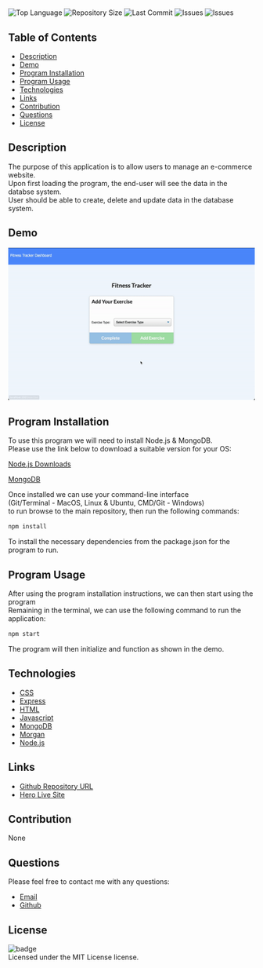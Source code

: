 # 
![Top Language](https://img.shields.io/github/languages/top/Kpetiote/Fitness-Tracker)
![Repository Size](https://img.shields.io/github/repo-size/Kpetiote/Fitness-Tracker)
![Last Commit](https://img.shields.io/github/last-commit/Kpetiote/Fitness-Tracker)
![Issues](https://img.shields.io/github/issues/Kpetiote/Fitness-Tracker)
![Issues](https://img.shields.io/github/issues/Kpetiote/Fitness-Tracker)

## Table of Contents
* [Description](#description)
* [Demo](#demo)
* [Program Installation](#program-installation)
* [Program Usage](#program-usage)
* [Technologies](#technologies)
* [Links](#links)
* [Contribution](#contribution)
* [Questions](#questions)
* [License](#license)

## Description
The purpose of this application is to allow users to manage an e-commerce website.\
Upon first loading the program, the end-user will see the data in the databse system.\
User should be able to create, delete and update data in the database system.

## Demo
![Alt text](./public/images/fitness-tracker.gif "Fitness-Tracker")

## Program Installation
To use this program we will need to install Node.js & MongoDB.\
Please use the link below to download a suitable version for your OS:

[Node.js Downloads](https://nodejs.org/en/download/)

[MongoDB](https://www.mongodb.com/try/download/community)

Once installed we can use your command-line interface\
(Git/Terminal - MacOS, Linux & Ubuntu, CMD/Git - Windows)\
to run browse to the main repository, then run the following commands:

```bash
npm install
```

To install the necessary dependencies from the package.json for the program to run.

## Program Usage
After using the program installation instructions, we can then start using the program\
Remaining in the terminal, we can use the following command to run the application:

```bash
npm start
```

The program will then initialize and function as shown in the demo.

## Technologies
- [CSS](https://developer.mozilla.org/en-US/docs/Web/CSS)
- [Express](https://www.npmjs.com/package/express)
- [HTML](https://developer.mozilla.org/en-US/docs/Web/HTML)
- [Javascript](https://www.javascript.com/)
- [MongoDB](https://www.mongodb.com/)
- [Morgan](https://www.npmjs.com/package/morgan)
- [Node.js](https://nodejs.org/en/about/)

## Links
- [Github Repository URL](https://github.com/Kpetiote/Fitness-Tracker)
- [Hero Live Site](https://drive.google.com/file/d/13mXpywZBOOWwfi1llPRDf5w1wSd55bcT/view?usp=sharing)
## Contribution
None

## Questions
Please feel free to contact me with any questions:
- [Email](mailto:kenneth.petiote@gmail.com)
- [Github](https://github.com/Kpetiote)

## License
![badge](https://img.shields.io/badge/license-MIT-yellow)
<br />
Licensed under the MIT License license. 